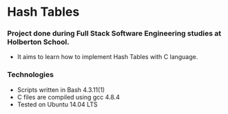 # Hash Tables
### Project done during Full Stack Software Engineering studies at Holberton School. 
- It aims to learn how to implement Hash Tables with C language.

### Technologies
- Scripts written in Bash 4.3.11(1)
- C files are compiled using gcc 4.8.4
- Tested on Ubuntu 14.04 LTS
